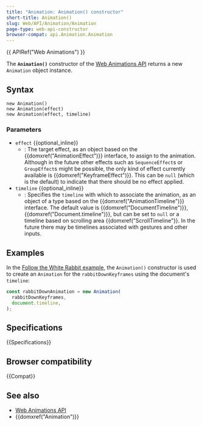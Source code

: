 ```yaml
---
title: "Animation: Animation() constructor"
short-title: Animation()
slug: Web/API/Animation/Animation
page-type: web-api-constructor
browser-compat: api.Animation.Animation
---
```


{{ APIRef("Web Animations") }}

The **`Animation()`** constructor of the [Web Animations API](/en-US/docs/Web/API/Web_Animations_API) returns a new `Animation` object instance.

## Syntax

```js-nolint
new Animation()
new Animation(effect)
new Animation(effect, timeline)
```

### Parameters

- `effect` {{optional_inline}}
  - : The target effect, as an object based on the {{domxref("AnimationEffect")}} interface, to assign to the animation. Although in the future other effects such as `SequenceEffect`s or `GroupEffect`s might be possible, the only kind of effect currently available is {{domxref("KeyframeEffect")}}. This can be `null` (which is the default) to indicate that there should be no effect applied.
- `timeline` {{optional_inline}}
  - : Specifies the `timeline` with which to associate the animation, as an object of a type based on the {{domxref("AnimationTimeline")}} interface. The default value is {{domxref("DocumentTimeline")}}, {{domxref("Document.timeline")}}, but can be set to `null` or a timeline based on scrolling area {{domxref("ScrollTimeline"}}. In the future there may be timelines associated with gestures and other inputs. 

## Examples

In the [Follow the White Rabbit example](https://codepen.io/rachelnabors/pen/eJyWzm/?editors=0010), the `Animation()` constructor is used to create an `Animation` for the `rabbitDownKeyframes` using the document's `timeline`:

```js
const rabbitDownAnimation = new Animation(
  rabbitDownKeyframes,
  document.timeline,
);
```

## Specifications

{{Specifications}}

## Browser compatibility

{{Compat}}

## See also

- [Web Animations API](/en-US/docs/Web/API/Web_Animations_API)
- {{domxref("Animation")}}
